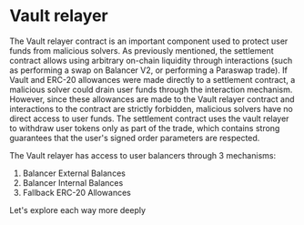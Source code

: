 # Vault relayer

The Vault relayer contract is an important component used to protect user funds from malicious solvers. As previously mentioned, the settlement contract allows using arbitrary on-chain liquidity through interactions (such as performing a swap on Balancer V2, or performing a Paraswap trade). If Vault and ERC-20 allowances were made directly to a settlement contract, a malicious solver could drain user funds through the interaction mechanism. However, since these allowances are made to the Vault relayer contract and interactions to the contract are strictly forbidden, malicious solvers have no direct access to user funds. The settlement contract uses the vault relayer to withdraw user tokens only as part of the trade, which contains strong guarantees that the user's signed order parameters are respected.

The Vault relayer has access to user balancers through 3 mechanisms:

1. Balancer External Balances
2. Balancer Internal Balances
3. Fallback ERC-20 Allowances

Let's explore each way more deeply
